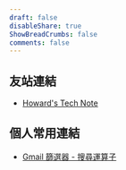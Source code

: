 ```yaml
---
draft: false
disableShare: true
ShowBreadCrumbs: false
comments: false
---
```


## 友站連結
* [Howard's Tech Note](https://blog.idontwannarock.me/)

## 個人常用連結
* [Gmail 篩選器 - 搜尋運算子](https://support.google.com/mail/answer/7190)


